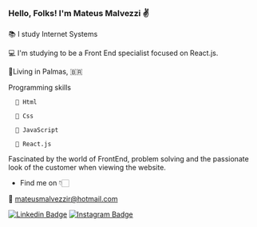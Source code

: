 ### Hello, Folks! I'm Mateus Malvezzi ✌️

 
 📚 I study Internet Systems
 
 💻 I'm studying to be a Front End specialist focused on React.js.

 📌Living in Palmas, 🇧🇷
 
  
  Programming skills
  
      📍 Html
      
      📍 Css
      
      📍 JavaScript
      
      📍 React.js
      
      
 Fascinated by the world of FrontEnd, problem solving and the passionate look of the customer when viewing the website.
 
+ Find me on 👇🏻

📌 mateusmalvezzir@hotmail.com

[![Linkedin Badge](https://img.shields.io/badge/-LinkedIn-blue?style=flat-square&logo=Linkedin&logoColor=white&link=https://www.linkedin.com/in/mateus-malvezzi-1a0913181/)](https://www.linkedin.com/in/mateusmrodrigues/) [![Instagram Badge](https://img.shields.io/badge/-Instagram-violet?style=flat-square&logo=Instagram&logoColor=white&link=https://www.instagram.com/mateusmalvezzi/)](https://www.instagram.com/mateusmalvezzi/)
